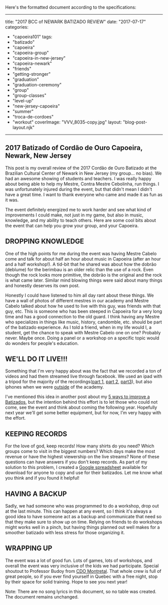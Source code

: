 Here's the formatted document according to the specifications:

---
title: "2017 BCC of NEWARK BATIZADO REVIEW"
date: "2017-07-17"
categories: 
  - "capoeira101"
tags: 
  - "batizado"
  - "capoeira"
  - "capoeira-group"
  - "capoeira-in-new-jersey"
  - "capoeira-newark"
  - "friends"
  - "getting-stronger"
  - "graduation"
  - "graduation-ceremony"
  - "group"
  - "group-classes"
  - "level-up"
  - "new-jersey-capoeira"
  - "summer"
  - "troca-de-cordoes"
  - "workout"
coverImage: "VVV_8035-copy.jpg"
layout: "blog-post-layout.njk"
---

## 2017 Batizado of Cordão de Ouro Capoeira, Newark, New Jersey

This post is my overall review of the 2017 Cordão de Ouro Batizado at the Brazilian Cultural Center of Newark in New Jersey (my group… no bias). We had an awesome showing of students and teachers. I was really happy about being able to help my Mestre, Contra Mestre Cebolinha, run things. I was unfortunately injured during the event, but that didn't mean I didn't have a great time. I want to thank everyone who came and made it as fun as it was.

The event definitely energized me to work harder and see what kind of improvements I could make, not just in my game, but also in music, knowledge, and my ability to teach others. Here are some cool bits about the event that can help you grow your group, and your Capoeira.

## DROPPING KNOWLEDGE

One of the high points for me during the event was having Mestre Cabelo come and talk for about half an hour about music in Capoeira (after an hour and a half workshop!). A tid-bit that he shared was about how the dobrão (deblume) for the berimbau is an older relic than the use of a rock. Even though the rock looks more primitive, the dobrão is the original and the rock is what came later. Similar mind blowing things were said about many things and honestly deserves its own post.

Honestly I could have listened to him all day rant about these things. We have a wall of photos of different mestres in our academy and Mestre Cabelo talked about how he used to live with this guy, was friends with that guy, etc. This is someone who has been steeped in Capoeira for a very long time and has a good connection to the old guard. I think having any Mestre who specializes in things like music, history, candomble, etc. should be part of the batizado experience. As I told a friend, when in my life would I, a student, get the chance to speak with Mestre Cabelo one on one? Probably never. Maybe once. Doing a panel or a workshop on a specific topic would do wonders for people's education.

## WE'LL DO IT LIVE!!!

Something that I'm very happy about was the fact that we recorded a ton of videos and had them streamed live through facebook. We used an ipad with a tripod for the majority of the recordings([part 1](https://m.facebook.com/story.php?story_fbid=1519986398041070&id=100000891720727&_rdr), [part 2](https://m.facebook.com/story.php?story_fbid=10213048613468059&id=1174541155&_rdr), [part3](https://m.facebook.com/story.php?story_fbid=1519113264795050&id=100000891720727&_rdr)), but also iphones when we were [outside](https://m.facebook.com/story.php?story_fbid=1519637864742590&id=100000891720727&_rdr) of the academy.

I've mentioned this idea in another post about my [5 ways to improve a Batizados](https://dendearts.com/5waystomakeabetterbatizado/), but the intention behind this effort is to let those who could not come, see the event and think about coming the following year. Hopefully next year we'll get some better equipment, but for now, I'm very happy with the effort.

## KEEPING RECORDS

For the love of god, keep records! How many shirts do you need? Which groups come to visit in the biggest numbers? Which days make the most revenue or have the highest viewership on the live streams? None of these questions can have answers if you don't keep records. As part of my solution to this problem, I created a [Google spreadsheet](https://docs.google.com/spreadsheets/d/1B7WqTXhWE2HDEeGL_JVFlZ6y8baP4ZaXZUY-fki6tjA/edit?usp=sharing) available for download for anyone to copy and use for their batizados. Let me know what you think and if you found it helpful!

## HAVING A BACKUP

Sadly, we had someone who was programmed to do a workshop, drop out at the last minute. This can happen at any event, so I think it's always a good idea to have someone act as a backup and communicate that need so that they make sure to show up on time. Relying on friends to do workshops might works well in a pinch, but having things planned out well makes for a smoother batizado with less stress for those organizing it.

## WRAPPING UP

The event was a lot of good fun. Lots of games, lots of workshops, and overall the event was very inclusive of the kids we had participate. Special shoutout to Professor Budoy from [CDO Montretal](https://www.facebook.com/compassocordaodeouro/). That whole crew is full of great people, so if you ever find yourself in Quebec with a free night, stop by their space for solid training. Hope to see you next year!

Note: There are no song lyrics in this document, so no table was created. The document remains unchanged.